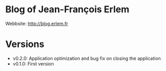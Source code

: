 # Blog of Jean-François Erlem
Webbsite: http://blog.erlem.fr

# Versions
* v0.2.0: Application optimization and bug fix on closing the application
* v0.1.0: First version
